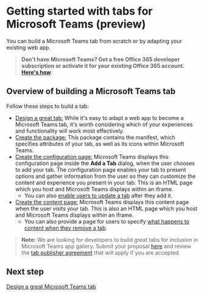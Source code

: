 # Getting started with tabs for Microsoft Teams (preview)

You can build a Microsoft Teams tab from scratch or by adapting your existing web app.

> **Don't have Microsoft Teams? Get a free Office 365 developer subscription or activate it for your existing Office 365 account. [Here's how](setup.md).**

## Overview of building a Microsoft Teams tab

Follow these steps to build a tab:

*  [Design a great tab:](design.md) While it's easy to adapt a web app to become a Microsoft Teams tab, it's worth considering which of your experiences and functionality will work most effectively. 
*  [Create the package:](createpackage.md) This package contains the manifest, which specifies attributes of your tab, as well as its icons within Microsoft Teams.
*  [Create the configuration page:](createconfigpage.md) Microsoft Teams displays this configuration page inside the **Add a Tab** dialog, when the user chooses to add your tab. The configuration page enables your tab to present options and gather information from the user so they can customize the content and experience you present in your tab. This is an HTML page which you host and Microsoft Teams displays within an iframe.
	*  You can also [enable users to update a tab](updateremove.md#updating-an-existing-tab-instance) after they add it. 
*  [Create the content page:](createcontentpage.md) Microsoft Teams displays this content page when the user visits your tab. This is also an HTML page which you host and Microsoft Teams displays within an iframe.
	* You can also provide a page for users to specify [what happens to content when they remove a tab](updateremove.md#removing-a-tab).

>**Note:** We are looking for developers to build great tabs for inclusion in Microsoft Teams app gallery.  Submit your proposal [here](https://aka.ms/microsoftteamsdeveloperpreviewinterestform) and review the [tab publisher agreement](https://aka.ms/microsoftteamstabsdeveloperagreement) that will apply if you are accepted.

## Next step

[Design a great Microsoft Teams tab](design.md)
